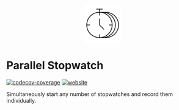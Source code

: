 <!----- BEGIN GHOST DOCS LOGO src="./static/favicon.png" ----->

<div align="center">
<img src="./static/favicon.png" width="100px" />
</div>

<!----- END GHOST DOCS LOGO ----->

<!----- BEGIN GHOST DOCS HEADER ----->

# Parallel Stopwatch

[![codecov-coverage](https://codecov.io/gh/jill64/parallel-stopwatch/graph/badge.svg)](https://codecov.io/gh/jill64/parallel-stopwatch) [![website](https://img.shields.io/website?up_message=working&down_message=down&url=https%3A%2F%2Fparallel-stopwatch.com)](https://parallel-stopwatch.com)

Simultaneously start any number of stopwatches and record them individually.

<!----- END GHOST DOCS HEADER ----->
